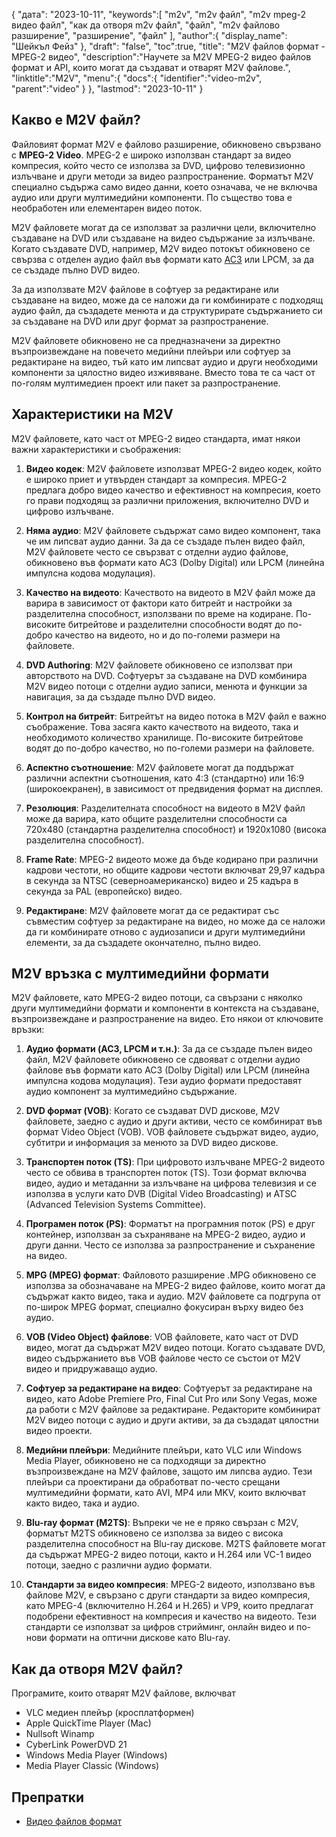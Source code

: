 {
"дата": "2023-10-11",
   "keywords":[
"m2v",
"m2v файл",
"m2v mpeg-2 видео файл",
"как да отворя m2v файл",
"файл",
"m2v файлово разширение",
"разширение",
"файл"
],
   "author":{
"display_name": "Шейкъл Фейз"
},
"draft": "false",
"toc":true,
"title": "M2V файлов формат - MPEG-2 видео",
   "description":"Научете за M2V MPEG-2 видео файлов формат и API, които могат да създават и отварят M2V файлове.",
   "linktitle":"M2V",
   "menu":{
      "docs":{
         "identifier":"video-m2v",
         "parent":"video"
}
},
"lastmod": "2023-10-11"
}

## Какво е M2V файл?

Файловият формат M2V е файлово разширение, обикновено свързвано с **MPEG-2 Video**. MPEG-2 е широко използван стандарт за видео компресия, който често се използва за DVD, цифрово телевизионно излъчване и други методи за видео разпространение. Форматът M2V специално съдържа само видео данни, което означава, че не включва аудио или други мултимедийни компоненти. По същество това е необработен или елементарен видео поток.

M2V файловете могат да се използват за различни цели, включително създаване на DVD или създаване на видео съдържание за излъчване. Когато създавате DVD, например, M2V видео потокът обикновено се свързва с отделен аудио файл във формати като [AC3](/bg/audio/ac3/) или LPCM, за да се създаде пълно DVD видео.

За да използвате M2V файлове в софтуер за редактиране или създаване на видео, може да се наложи да ги комбинирате с подходящ аудио файл, да създадете менюта и да структурирате съдържанието си за създаване на DVD или друг формат за разпространение.

M2V файловете обикновено не са предназначени за директно възпроизвеждане на повечето медийни плейъри или софтуер за редактиране на видео, тъй като им липсват аудио и други необходими компоненти за цялостно видео изживяване. Вместо това те са част от по-голям мултимедиен проект или пакет за разпространение.

## Характеристики на M2V

M2V файловете, като част от MPEG-2 видео стандарта, имат някои важни характеристики и съображения:

1. **Видео кодек**: M2V файловете използват MPEG-2 видео кодек, който е широко приет и утвърден стандарт за компресия. MPEG-2 предлага добро видео качество и ефективност на компресия, което го прави подходящ за различни приложения, включително DVD и цифрово излъчване.
    
















2. **Няма аудио**: M2V файловете съдържат само видео компонент, така че им липсват аудио данни. За да се създаде пълен видео файл, M2V файловете често се свързват с отделни аудио файлове, обикновено във формати като AC3 (Dolby Digital) или LPCM (линейна импулсна кодова модулация).
    
















3. **Качество на видеото**: Качеството на видеото в M2V файл може да варира в зависимост от фактори като битрейт и настройки за разделителна способност, използвани по време на кодиране. По-високите битрейтове и разделителни способности водят до по-добро качество на видеото, но и до по-големи размери на файловете.
       

















4. **DVD Authoring**: M2V файловете обикновено се използват при авторството на DVD. Софтуерът за създаване на DVD комбинира M2V видео потоци с отделни аудио записи, менюта и функции за навигация, за да създаде пълно DVD видео.
    
















5. **Контрол на битрейт**: Битрейтът на видео потока в M2V файл е важно съображение. Това засяга както качеството на видеото, така и необходимото количество хранилище. По-високите битрейтове водят до по-добро качество, но по-големи размери на файловете.
    
















6. **Аспектно съотношение**: M2V файловете могат да поддържат различни аспектни съотношения, като 4:3 (стандартно) или 16:9 (широкоекранен), в зависимост от предвидения формат на дисплея.
    
















7. **Резолюция**: Разделителната способност на видеото в M2V файл може да варира, като общите разделителни способности са 720x480 (стандартна разделителна способност) и 1920x1080 (висока разделителна способност).
    
















8. **Frame Rate**: MPEG-2 видеото може да бъде кодирано при различни кадрови честоти, но общите кадрови честоти включват 29,97 кадъра в секунда за NTSC (северноамериканско) видео и 25 кадъра в секунда за PAL (европейско) видео.
    
















9. **Редактиране**: M2V файловете могат да се редактират със съвместим софтуер за редактиране на видео, но може да се наложи да ги комбинирате отново с аудиозаписи и други мултимедийни елементи, за да създадете окончателно, пълно видео.

## M2V връзка с мултимедийни формати

M2V файловете, като MPEG-2 видео потоци, са свързани с няколко други мултимедийни формати и компоненти в контекста на създаване, възпроизвеждане и разпространение на видео. Ето някои от ключовите връзки:

1. **Аудио формати (AC3, LPCM и т.н.)**: За да се създаде пълен видео файл, M2V файловете обикновено се сдвояват с отделни аудио файлове във формати като AC3 (Dolby Digital) или LPCM (линейна импулсна кодова модулация). Тези аудио формати предоставят аудио компонент за мултимедийно съдържание.
    
















2. **DVD формат (VOB)**: Когато се създават DVD дискове, M2V файловете, заедно с аудио и други активи, често се комбинират във формат Video Object (VOB). VOB файловете съдържат видео, аудио, субтитри и информация за менюто за DVD видео дискове.
    
















3. **Транспортен поток (TS)**: При цифровото излъчване MPEG-2 видеото често се обвива в транспортен поток (TS). Този формат включва видео, аудио и метаданни за излъчване на цифрова телевизия и се използва в услуги като DVB (Digital Video Broadcasting) и ATSC (Advanced Television Systems Committee).
    
















4. **Програмен поток (PS)**: Форматът на програмния поток (PS) е друг контейнер, използван за съхраняване на MPEG-2 видео, аудио и други данни. Често се използва за разпространение и съхранение на видео.
    
















5. **MPG (MPEG) формат**: Файловото разширение .MPG обикновено се използва за обозначаване на MPEG-2 видео файлове, които могат да съдържат както видео, така и аудио. M2V файловете са подгрупа от по-широк MPEG формат, специално фокусиран върху видео без аудио.
    
















6. **VOB (Video Object) файлове**: VOB файловете, като част от DVD видео, могат да съдържат M2V видео потоци. Когато създавате DVD, видео съдържанието във VOB файлове често се състои от M2V видео и придружаващо аудио.
    
















7. **Софтуер за редактиране на видео**: Софтуерът за редактиране на видео, като Adobe Premiere Pro, Final Cut Pro или Sony Vegas, може да работи с M2V файлове за редактиране. Редакторите комбинират M2V видео потоци с аудио и други активи, за да създадат цялостни видео проекти.
    
















8. **Медийни плейъри**: Медийните плейъри, като VLC или Windows Media Player, обикновено не са подходящи за директно възпроизвеждане на M2V файлове, защото им липсва аудио. Тези плейъри са проектирани да обработват по-често срещани мултимедийни формати, като AVI, MP4 или MKV, които включват както видео, така и аудио.
    
















9. **Blu-ray формат (M2TS)**: Въпреки че не е пряко свързан с M2V, форматът M2TS обикновено се използва за видео с висока разделителна способност на Blu-ray дискове. M2TS файловете могат да съдържат MPEG-2 видео потоци, както и H.264 или VC-1 видео потоци, заедно с различни аудио формати.
    
















10. **Стандарти за видео компресия**: MPEG-2 видеото, използвано във файлове M2V, е свързано с други стандарти за видео компресия, като MPEG-4 (включително H.264 и H.265) и VP9, които предлагат подобрени ефективност на компресия и качество на видеото. Тези стандарти се използват за цифров стрийминг, онлайн видео и по-нови формати на оптични дискове като Blu-ray.

## Как да отворя M2V файл?

Програмите, които отварят M2V файлове, включват

- VLC медиен плейър (кросплатформен)
- Apple QuickTime Player (Mac)
- Nullsoft Winamp
- CyberLink PowerDVD 21
- Windows Media Player (Windows)
- Media Player Classic (Windows)

## Препратки
* [Видео файлов формат](https://en.wikipedia.org/wiki/Video_file_format)

